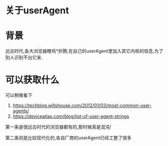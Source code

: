 # 关于userAgent

# 背景

远古时代,各大浏览器瞎鸡*折腾,在自己的userAgent里加入其它内核的信息,为了别人识别不出它来.

# 可以获取什么

可以稍微看下

1. https://techblog.willshouse.com/2012/01/03/most-common-user-agents/
2. https://deviceatlas.com/blog/list-of-user-agent-strings

第一条是很远古时代的浏览器都有的,那时候真是混沌!

第二条则是比较现代化的,各自厂商的userAgent已经工整了很多

